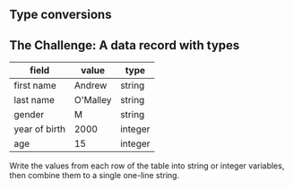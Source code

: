 
## Type conversions

## The Challenge: A data record with types

| field      | value    | type |
|------------|----------|------|
| first name | Andrew   | string |
| last name  | O'Malley | string |
| gender     | M | string |
| year of birth | 2000  | integer |
| age | 15 | integer |

Write the values from each row of the table into string or integer variables, then combine them to a single one-line string.

